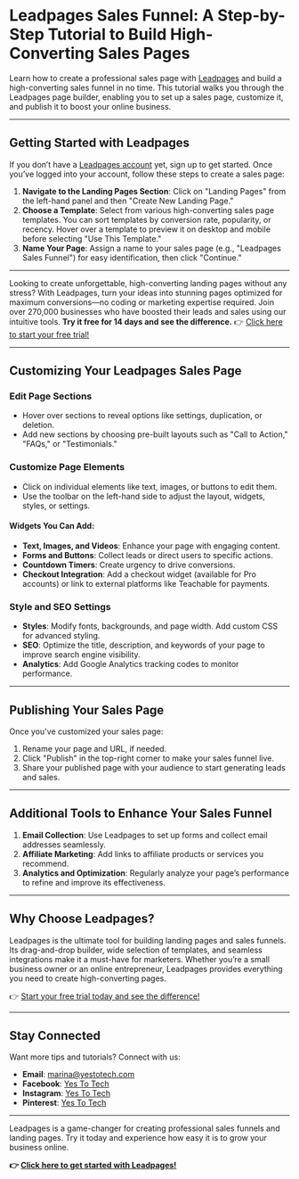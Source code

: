 # Leadpages Sales Funnel: A Step-by-Step Tutorial to Build High-Converting Sales Pages

Learn how to create a professional sales page with [Leadpages](https://bit.ly/LEadPages) and build a high-converting sales funnel in no time. This tutorial walks you through the Leadpages page builder, enabling you to set up a sales page, customize it, and publish it to boost your online business.

---

## Getting Started with Leadpages

If you don’t have a [Leadpages account](https://bit.ly/LEadPages) yet, sign up to get started. Once you’ve logged into your account, follow these steps to create a sales page:

1. **Navigate to the Landing Pages Section**: Click on "Landing Pages" from the left-hand panel and then "Create New Landing Page."
2. **Choose a Template**: Select from various high-converting sales page templates. You can sort templates by conversion rate, popularity, or recency. Hover over a template to preview it on desktop and mobile before selecting "Use This Template."
3. **Name Your Page**: Assign a name to your sales page (e.g., "Leadpages Sales Funnel") for easy identification, then click "Continue."

---

Looking to create unforgettable, high-converting landing pages without any stress? With Leadpages, turn your ideas into stunning pages optimized for maximum conversions—no coding or marketing expertise required. Join over 270,000 businesses who have boosted their leads and sales using our intuitive tools. **Try it free for 14 days and see the difference.** 👉 [Click here to start your free trial!](https://bit.ly/LEadPages)

---

## Customizing Your Leadpages Sales Page

### Edit Page Sections
- Hover over sections to reveal options like settings, duplication, or deletion.
- Add new sections by choosing pre-built layouts such as "Call to Action," "FAQs," or "Testimonials."

### Customize Page Elements
- Click on individual elements like text, images, or buttons to edit them.
- Use the toolbar on the left-hand side to adjust the layout, widgets, styles, or settings.

#### Widgets You Can Add:
- **Text, Images, and Videos**: Enhance your page with engaging content.
- **Forms and Buttons**: Collect leads or direct users to specific actions.
- **Countdown Timers**: Create urgency to drive conversions.
- **Checkout Integration**: Add a checkout widget (available for Pro accounts) or link to external platforms like Teachable for payments.

### Style and SEO Settings
- **Styles**: Modify fonts, backgrounds, and page width. Add custom CSS for advanced styling.
- **SEO**: Optimize the title, description, and keywords of your page to improve search engine visibility.
- **Analytics**: Add Google Analytics tracking codes to monitor performance.

---

## Publishing Your Sales Page

Once you've customized your sales page:
1. Rename your page and URL, if needed.
2. Click "Publish" in the top-right corner to make your sales funnel live.
3. Share your published page with your audience to start generating leads and sales.

---

## Additional Tools to Enhance Your Sales Funnel

1. **Email Collection**: Use Leadpages to set up forms and collect email addresses seamlessly.
2. **Affiliate Marketing**: Add links to affiliate products or services you recommend.
3. **Analytics and Optimization**: Regularly analyze your page’s performance to refine and improve its effectiveness.

---

## Why Choose Leadpages?

Leadpages is the ultimate tool for building landing pages and sales funnels. Its drag-and-drop builder, wide selection of templates, and seamless integrations make it a must-have for marketers. Whether you’re a small business owner or an online entrepreneur, Leadpages provides everything you need to create high-converting pages.

👉 [Start your free trial today and see the difference!](https://bit.ly/LEadPages)

---

## Stay Connected

Want more tips and tutorials? Connect with us:
- **Email**: marina@yestotech.com
- **Facebook**: [Yes To Tech](https://www.facebook.com/yestotech)
- **Instagram**: [Yes To Tech](https://www.instagram.com/yestotech)
- **Pinterest**: [Yes To Tech](https://www.pinterest.com/yestotech)

---

Leadpages is a game-changer for creating professional sales funnels and landing pages. Try it today and experience how easy it is to grow your business online.

**👉 [Click here to get started with Leadpages!](https://bit.ly/LEadPages)**
